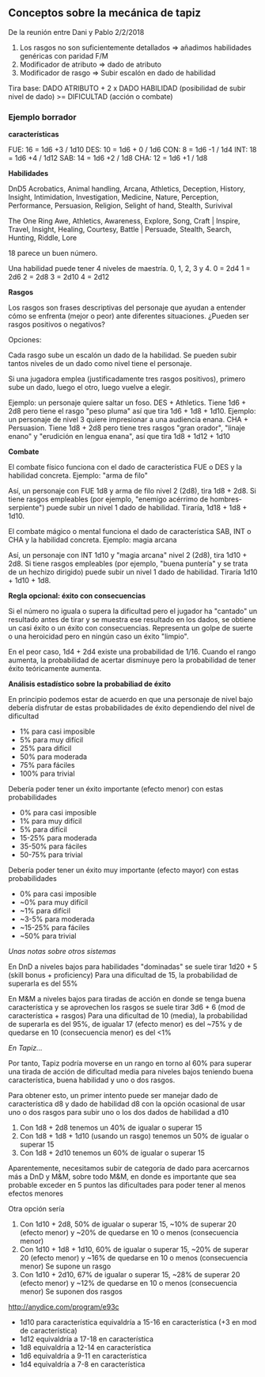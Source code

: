 ## Conceptos sobre la mecánica de tapiz

De la reunión entre Dani y Pablo 2/2/2018

1. Los rasgos no son suficientemente detallados => añadimos habilidades genéricas con paridad F/M
2. Modificador de atributo => dado de atributo
3. Modificador de rasgo => Subir escalón en dado de habilidad

Tira base: DADO ATRIBUTO + 2 x DADO HABILIDAD (posibilidad de subir nivel de dado) >= DIFICULTAD (acción o combate)


### Ejemplo borrador

**características**

FUE: 16 = 1d6 +3 / 1d10
DES: 10 = 1d6 + 0 / 1d6
CON: 8 = 1d6 -1 / 1d4
INT: 18 = 1d6 +4 / 1d12
SAB: 14 = 1d6 +2 / 1d8
CHA: 12 = 1d6 +1 / 1d8

**Habilidades**

DnD5
Acrobatics, Animal handling, Arcana, Athletics, Deception, History, Insight, Intimidation, Investigation, Medicine, Nature, Perception, Performance, Persuasion, Religion, Selight of hand, Stealth, Surivival

The One Ring
Awe, Athletics, Awareness, Explore, Song, Craft | Inspire, Travel, Insight, Healing, Courtesy, Battle | Persuade, Stealth, Search, Hunting, Riddle, Lore

18 parece un buen número.

Una habilidad puede tener 4 niveles de maestría. 0, 1, 2, 3 y 4.
0 = 2d4
1 = 2d6
2 = 2d8
3 = 2d10
4 = 2d12


**Rasgos**

Los rasgos son frases descriptivas del personaje que ayudan a entender cómo se enfrenta (mejor o peor) ante diferentes situaciones. ¿Pueden ser rasgos positivos o negativos?

Opciones:

Cada rasgo sube un escalón un dado de la habilidad.
Se pueden subir tantos niveles de un dado como nivel tiene el personaje.

Si una jugadora emplea (justificadamente tres rasgos positivos), primero sube un dado, luego el otro, luego vuelve a elegir.

Ejemplo: un personaje quiere saltar un foso. DES + Athletics. Tiene 1d6 + 2d8 pero tiene el rasgo "peso pluma" así que tira 1d6 + 1d8 + 1d10.
Ejemplo: un personaje de nivel 3 quiere impresionar a una audiencia enana. CHA + Persuasion. Tiene 1d8 + 2d8 pero tiene tres rasgos "gran orador", "linaje enano" y "erudición en lengua enana", así que tira 1d8 + 1d12 + 1d10


**Combate**

El combate físico funciona con el dado de característica FUE o DES y la habilidad concreta. Ejemplo: "arma de filo"

Así, un personaje con FUE 1d8 y arma de filo nivel 2 (2d8), tira 1d8 + 2d8. Si tiene rasgos empleables (por ejemplo, "enemigo acérrimo de hombres-serpiente") puede subir un nivel 1 dado de habilidad. Tiraría, 1d18 + 1d8 + 1d10.

El combate mágico o mental funciona el dado de característica SAB, INT o CHA y la habilidad concreta. Ejemplo: magia arcana

Así, un personaje con INT 1d10 y "magia arcana" nivel 2 (2d8), tira 1d10 + 2d8. Si tiene rasgos empleables (por ejemplo, "buena puntería" y se trata de un hechizo dirigido) puede subir un nivel 1 dado de habilidad. Tiraría 1d10 + 1d10 + 1d8.

**Regla opcional: éxito con consecuencias**

Si el número no iguala o supera la dificultad pero el jugador ha "cantado" un resultado antes de tirar y se muestra ese resultado en los dados, se obtiene un casi éxito o un éxito con consecuencias. Representa un golpe de suerte o una heroicidad pero en ningún caso un éxito "limpio".

En el peor caso, 1d4 + 2d4 existe una probabilidad de 1/16.
Cuando el rango aumenta, la probabilidad de acertar disminuye pero la probabilidad de tener éxito teóricamente aumenta.

**Análisis estadístico sobre la probabiliad de éxito**

En principio podemos estar de acuerdo en que una personaje de nivel bajo debería disfrutar de estas probabilidades de éxito dependiendo del nivel de dificultad

- 1% para casi imposible
- 5% para muy difícil
- 25% para difícil
- 50% para moderada
- 75% para fáciles
- 100% para trivial

Debería poder tener un éxito importante (efecto menor) con estas probabilidades

- 0% para casi imposible
- 1% para muy difícil
- 5% para difícil
- 15-25% para moderada
- 35-50% para fáciles
- 50-75% para trivial

Debería poder tener un éxito muy importante (efecto mayor) con estas probabilidades

- 0% para casi imposible
- ~0% para muy difícil
- ~1% para difícil
- ~3-5% para moderada
- ~15-25% para fáciles
- ~50% para trivial

*Unas notas sobre otros sistemas*

En DnD a niveles bajos para habilidades "dominadas" se suele tirar 1d20 + 5 (skill bonus + proficiency)
Para una dificultad de 15, la probabilidad de superarla es del 55%

En M&M a niveles bajos para tiradas de acción en donde se tenga buena característica y se aprovechen los rasgos se suele tirar 3d6 + 6 (mod de característica + rasgos)
Para una dificultad de 10 (media), la probabilidad de superarla es del 95%, de igualar 17 (efecto menor) es del ~75% y de quedarse en 10 (consecuencia menor) es del <1%

*En Tapiz...*

Por tanto, Tapiz podría moverse en un rango en torno al 60% para superar una tirada de acción de dificultad media para niveles bajos teniendo buena característica, buena habilidad y uno o dos rasgos.

Para obtener esto, un primer intento puede ser manejar dado de característica d8 y dado de habilidad d8 con la opción ocasional de usar uno o dos rasgos para subir uno o los dos dados de habilidad a d10
1. Con 1d8 + 2d8 tenemos un 40% de igualar o superar 15
2. Con 1d8 + 1d8 + 1d10 (usando un rasgo) tenemos un 50% de igualar o superar 15
3. Con 1d8 + 2d10 tenemos un 60% de igualar o superar 15

Aparentemente, necesitamos subir de categoría de dado para acercarnos más a DnD y M&M, sobre todo M&M, en donde es importante que sea probable exceder en 5 puntos las dificultades para poder tener al menos efectos menores

Otra opción sería
1. Con 1d10 + 2d8, 50% de igualar o superar 15, ~10% de superar 20 (efecto menor) y ~20% de quedarse en 10 o menos (consecuencia menor)
2. Con 1d10 + 1d8 + 1d10, 60% de igualar o superar 15, ~20% de superar 20 (efecto menor) y ~16% de quedarse en 10 o menos (consecuencia menor) Se supone un rasgo
3. Con 1d10 + 2d10, 67% de igualar o superar 15, ~28% de superar 20 (efecto menor) y ~12% de quedarse en 10 o menos (consecuencia menor) Se suponen dos rasgos

http://anydice.com/program/e93c

- 1d10 para característica equivaldría a 15-16 en característica (+3 en mod de característica)
- 1d12 equivaldría a 17-18 en característica
- 1d8 equivaldría a 12-14 en característica
- 1d6 equivaldría a 9-11 en característica
- 1d4 equivaldría a 7-8 en característica
